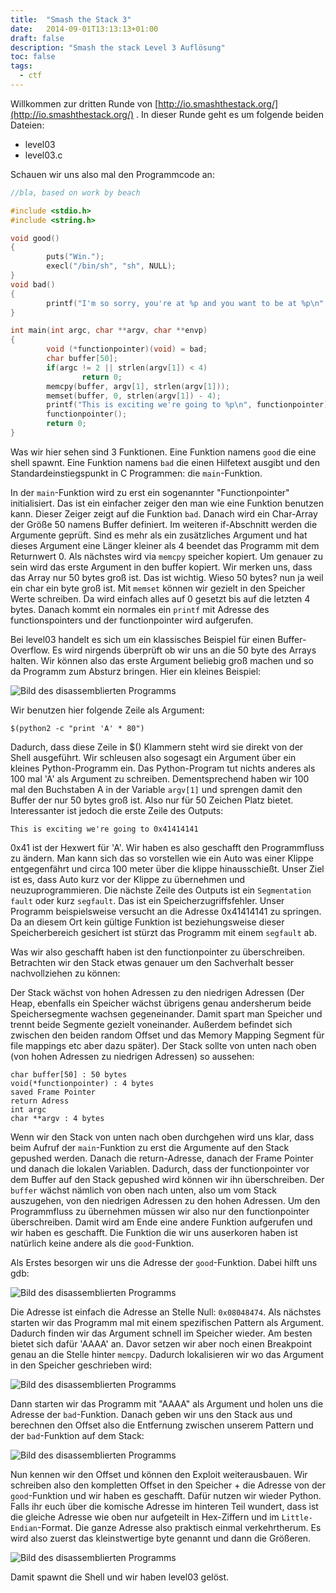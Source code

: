 ```yaml
---
title:  "Smash the Stack 3"
date:   2014-09-01T13:13:13+01:00
draft: false
description: "Smash the stack Level 3 Auflösung"
toc: false
tags:
  - ctf
---
```


Willkommen zur dritten Runde von [http://io.smashthestack.org/](http://io.smashthestack.org/)
. In dieser Runde geht es um folgende beiden Dateien:

* level03
* level03.c

Schauen wir uns also mal den Programmcode an:

```c
//bla, based on work by beach

#include <stdio.h>
#include <string.h>

void good()
{
        puts("Win.");
        execl("/bin/sh", "sh", NULL);
}
void bad()
{
        printf("I'm so sorry, you're at %p and you want to be at %p\n", bad, good);
}

int main(int argc, char **argv, char **envp)
{
        void (*functionpointer)(void) = bad;
        char buffer[50];
        if(argc != 2 || strlen(argv[1]) < 4)
                return 0;
        memcpy(buffer, argv[1], strlen(argv[1]));
        memset(buffer, 0, strlen(argv[1]) - 4);
        printf("This is exciting we're going to %p\n", functionpointer);
        functionpointer();
        return 0;
}
```


Was wir hier sehen sind 3 Funktionen. Eine Funktion namens `good` die eine shell spawnt. Eine Funktion namens `bad` die einen Hilfetext ausgibt und den Standardeinstiegspunkt in C Programmen: die `main`-Funktion.

In der `main`-Funktion wird zu erst ein sogenannter "Functionpointer" initialisiert. Das ist ein einfacher zeiger den man wie eine Funktion benutzen kann. Dieser Zeiger zeigt auf die Funktion `bad`. Danach wird ein Char-Array der Größe 50 namens Buffer definiert. Im weiteren if-Abschnitt werden die Argumente geprüft. Sind es mehr als ein zusätzliches Argument und hat dieses Argument eine Länger kleiner als 4 beendet das Programm mit dem Returnwert 0. Als nächstes wird via `memcpy` speicher kopiert. Um genauer zu sein wird das erste Argument in den buffer kopiert. Wir merken uns, dass das Array nur 50 bytes groß ist. Das ist wichtig. Wieso 50 bytes? nun ja weil ein char ein byte groß ist. Mit `memset` können wir gezielt in den Speicher Werte schreiben. Da wird einfach alles auf 0 gesetzt bis auf die letzten 4 bytes. Danach kommt ein normales ein `printf` mit Adresse des functionspointers und der functionpointer wird aufgerufen.

Bei level03 handelt es sich um ein klassisches Beispiel für einen Buffer-Overflow. Es wird nirgends überprüft ob wir uns an die 50 byte des Arrays halten. Wir können also das erste Argument beliebig groß machen und so da Programm zum Absturz bringen. Hier ein kleines Beispiel:

![Bild des disassemblierten Programms](/img/level03_1.png)

Wir benutzen hier folgende Zeile als Argument:

`$(python2 -c "print 'A' * 80")`  

Dadurch, dass diese Zeile in $() Klammern steht wird sie direkt von der Shell ausgeführt. Wir schleusen also sogesagt ein Argument über ein kleines Python-Programm ein. Das Python-Program tut nichts anderes als 100 mal 'A' als Argument zu schreiben. Dementsprechend haben wir 100 mal den Buchstaben A in der Variable `argv[1]` und sprengen damit den Buffer der nur 50 bytes groß ist. Also nur für 50 Zeichen Platz bietet. Interessanter ist jedoch die erste Zeile des Outputs:

`This is exciting we're going to 0x41414141`  

0x41 ist der Hexwert für 'A'. Wir haben es also geschafft den Programmfluss zu ändern. Man kann sich das so vorstellen wie ein Auto was einer Klippe entgegenfährt und circa 100 meter über die klippe hinausschießt. Unser Ziel ist es, dass Auto kurz vor der Klippe zu übernehmen und neuzuprogrammieren. Die nächste Zeile des Outputs ist ein `Segmentation fault` oder kurz `segfault`. Das ist ein Speicherzugriffsfehler. Unser Programm beispielsweise versucht an die Adresse 0x41414141 zu springen. Da an diesem Ort kein gültige Funktion ist beziehungsweise dieser Speicherbereich gesichert ist stürzt das Programm mit einem `segfault` ab.

Was wir also geschafft haben ist den functionpointer zu überschreiben. Betrachten wir den Stack etwas genauer um den Sachverhalt besser nachvollziehen zu können:

Der Stack wächst von hohen Adressen zu den niedrigen Adressen (Der Heap, ebenfalls ein Speicher wächst übrigens genau andersherum beide Speichersegmente wachsen gegeneinander. Damit spart man Speicher und trennt beide Segmente gezielt voneinander. Außerdem befindet sich zwischen den beiden random Offset und das Memory Mapping Segment für file mappings etc aber dazu später). Der Stack sollte von unten nach oben (von hohen Adressen zu niedrigen Adressen) so aussehen:

```
char buffer[50] : 50 bytes  
void(*functionpointer) : 4 bytes  
saved Frame Pointer  
return Adress  
int argc  
char **argv : 4 bytes  
```

Wenn wir den Stack von unten nach oben durchgehen wird uns klar, dass beim Aufruf der `main`-Funktion zu erst die Argumente auf den Stack gepushed werden. Danach die return-Adresse, danach der Frame Pointer und danach die lokalen Variablen. Dadurch, dass der functionpointer vor dem Buffer auf den Stack gepushed wird können wir ihn überschreiben. Der `buffer` wächst nämlich von oben nach unten, also um vom Stack auszugehen, von den niedrigen Adressen zu den hohen Adressen. Um den Programmfluss zu übernehmen müssen wir also nur den functionpointer überschreiben. Damit wird am Ende eine andere Funktion aufgerufen und wir haben es geschafft. Die Funktion die wir uns auserkoren haben ist natürlich keine andere als die `good`-Funktion.

Als Erstes besorgen wir uns die Adresse der `good`-Funktion. Dabei hilft uns gdb:

![Bild des disassemblierten Programms](/img/level03_2.png)

Die Adresse ist einfach die Adresse an Stelle Null: `0x08048474`.
Als nächstes starten wir das Programm mal mit einem spezifischen Pattern als Argument. Dadurch finden wir das Argument schnell im Speicher wieder. Am besten bietet sich dafür 'AAAA' an.
Davor setzen wir aber noch einen Breakpoint genau an die Stelle hinter `memcpy`. Dadurch lokalisieren wir wo das Argument in den Speicher geschrieben wird:

![Bild des disassemblierten Programms](/img/level03_3.png)

Dann starten wir das Programm mit "AAAA" als Argument und holen uns die Adresse der `bad`-Funktion. Danach geben wir uns den Stack aus und berechnen den Offset also die Entfernung zwischen unserem Pattern und der `bad`-Funktion auf dem Stack:

![Bild des disassemblierten Programms](/img/level03_4.png)

Nun kennen wir den Offset und können den Exploit weiterausbauen. Wir schreiben also den kompletten Offset in den Speicher + die Adresse von der `good`-Funktion und wir haben es geschafft. Dafür nutzen wir wieder Python. Falls ihr euch über die komische Adresse im hinteren Teil wundert, dass ist die gleiche Adresse wie oben nur aufgeteilt in Hex-Ziffern und im `Little-Endian`-Format. Die ganze Adresse also praktisch einmal verkehrtherum. Es wird also zuerst das kleinstwertige byte genannt und dann die Größeren.

![Bild des disassemblierten Programms](/img/level03_5.png)

Damit spawnt die Shell und wir haben level03 gelöst. 

